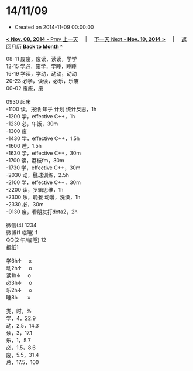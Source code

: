 # 14/11/09

- Created on 2014-11-09 00:00:00

[**< Nov. 08, 2014** - Prev 上一天](/lifelogs/2014/11/d08.md) &nbsp; &nbsp; | &nbsp; &nbsp; [下一天 Next - **Nov. 10, 2014 >**](/lifelogs/2014/11/d10.md) &nbsp; &nbsp; |  &nbsp; &nbsp; [返回月历 **Back to Month ^**](/lifelogs/2014/11/index.md)
<br/><div>08-11 废废，废读，读读，学学</div><div>12-15 学必，废学，学睡，睡睡</div><div>16-19 学读，学动，动动，动动</div><div>20-23 必学，读读，必乐，乐废</div><div>00-02 废废，废</div><div><br/></div><div>0930 起床</div><div>-1100 读，报纸 知乎 计划 统计反思，1h</div><div>-1200 学，effective C++，1h</div><div>-1230 必，午饭，30m</div><div>-1300 废</div><div>-1430 学，effective C++，1.5h</div><div>-1600 睡，1.5h</div><div>-1630 学，effective C++，30m</div><div>-1700 读，荔枝fm，30m</div><div>-1730 学，effective C++，30m</div><div>-2030 动，毽球训练，2.5h</div><div>-2100 学，effective C++，30m</div><div>-2200 读，罗辑思维，1h</div><div>-2300 乐，晚餐 动漫，洗澡，1h</div><div>-2330 必，30m</div><div>-0130 废，看朋友打dota2，2h</div><div><br/></div><div>微信(4) 1234</div><div>微博(1 临睡) 1</div><div>QQ(2 午/临睡) 12</div><div>报纸1</div><div><br/></div><div>学6h↑     x</div><div>动2h↑     o</div><div>读1h↓     o</div><div>必3h↓     o</div><div>乐2h↓     o</div><div>睡8h       x</div><div><br/></div><div>类，时，%</div><div>学，4，22.9</div><div>动，2.5，14.3</div><div>读，3，17.1</div><div>乐，1，5.7</div><div>必，1.5，8.6</div><div>废，5.5，31.4</div><div>总，17.5，100</div>
